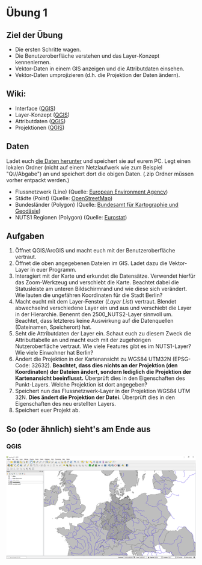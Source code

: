 # Übung 1
## Ziel der Übung
* Die ersten Schritte wagen.
* Die Benutzeroberfläche verstehen und das Layer-Konzept kennenlernen.
* Vektor-Daten in einem GIS anzeigen und die Attributdaten einsehen.
* Vektor-Daten umprojizieren (d.h. die Projektion der Daten ändern).

## Wiki:
* Interface ([QGIS](https://courses.gistools.geog.uni-heidelberg.de/giscience/gis-einfuehrung/wikis/qgis-Interface))
* Layer-Konzept ([QGIS](https://courses.gistools.geog.uni-heidelberg.de/giscience/gis-einfuehrung/wikis/qgis-Layer-Konzept))
* Attributdaten ([QGIS](https://courses.gistools.geog.uni-heidelberg.de/giscience/gis-einfuehrung/wikis/qgis-Attributdaten))
* Projektionen ([QGIS](https://courses.gistools.geog.uni-heidelberg.de/giscience/gis-einfuehrung/wikis/qgis-Projektionen))

## Daten
Ladet euch [die Daten herunter](exercise_01_data.zip) und speichert sie auf eurem PC. Legt einen lokalen Ordner (nicht auf einem Netzlaufwerk wie zum Beispiel "Q://Abgabe") an und speichert dort die obigen Daten. (.zip Ordner müssen vorher entpackt werden.)

* Flussnetzwerk (Line) (Quelle: [European Environment Agency](https://data.europa.eu/euodp/en/data/dataset/data_wise-large-rivers-and-large-lakes))
* Städte (Point) (Quelle: [OpenStreetMap](https://www.openstreetmap.org))
* Bundesländer (Polygon) (Quelle: [Bundesamt für Kartographie und Geodäsie](http://www.geodatenzentrum.de/geodaten/gdz_rahmen.gdz_div?gdz_spr=deu&gdz_akt_zeile=5&gdz_anz_zeile=1&gdz_unt_zeile=81&gdz_user_id=0))
* NUTS1 Regionen (Polygon) (Quelle: [Eurostat](https://ec.europa.eu/eurostat/de/web/gisco/geodata/reference-data/administrative-units-statistical-units/nuts))

## Aufgaben

1. Öffnet QGIS/ArcGIS und macht euch mit der Benutzeroberfläche vertraut.
2. Öffnet die oben angegebenen Dateien im GIS. Ladet dazu die Vektor-Layer in euer Programm.
3. Interagiert mit der Karte und erkundet die Datensätze. Verwendet hierfür das Zoom-Werkzeug und verschiebt die Karte. Beachtet dabei die Statusleiste am unteren Bildschirmrand und wie diese sich verändert. Wie lauten die ungefähren Koordinaten für die Stadt Berlin?
4.	Macht eucht mit dem Layer-Fenster (*Layer List*) vertraut. Blendet abwechselnd verschiedene Layer ein und aus und verschiebt die Layer in der Hierarchie. Benennt den 2500_NUTS2-Layer sinnvoll um. Beachtet, dass letzteres keine Auswirkung auf die Datenquellen (Dateinamen, Speicherort) hat.
5.	Seht die Attributdaten der Layer ein. Schaut euch zu diesem Zweck die Attributtabelle an und macht euch mit der zugehörigen Nutzeroberfläche vertraut. Wie viele Features gibt es im NUTS1-Layer? Wie viele Einwohner hat Berlin?
6. Ändert die Projektion in der Kartenansicht zu WGS84 UTM32N (EPSG-Code: 32632). **Beachtet, dass dies nichts an der Projektion (den Koordinaten) der Dateien ändert, sondern lediglich die Projektion der Kartenansicht beeinflusst.** Überprüft dies in den Eigenschaften des Punkt-Layers. Welche Projektion ist dort angegeben?
7. Speichert nun das Flussnetzwerk-Layer in der Projektion WGS84 UTM 32N. **Dies ändert die Projektion der Datei.** Überprüft dies in den Eigenschaften des neu erstellten Layers.
8. Speichert euer Projekt ab.

## So (oder ähnlich) sieht's am Ende aus
### QGIS
![](exercise_01_qgis_screenshot.PNG)
